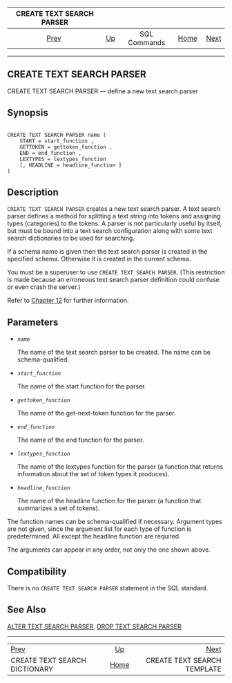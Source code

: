 <!--?xml version="1.0" encoding="UTF-8" standalone="no"?-->

|                       CREATE TEXT SEARCH PARSER                      |                                        |              |                                                       |                                                                  |
| :------------------------------------------------------------------: | :------------------------------------- | :----------: | ----------------------------------------------------: | ---------------------------------------------------------------: |
| [Prev](sql-createtsdictionary.html "CREATE TEXT SEARCH DICTIONARY")  | [Up](sql-commands.html "SQL Commands") | SQL Commands | [Home](index.html "PostgreSQL 17devel Documentation") |  [Next](sql-createtstemplate.html "CREATE TEXT SEARCH TEMPLATE") |

***

## CREATE TEXT SEARCH PARSER

CREATE TEXT SEARCH PARSER — define a new text search parser

## Synopsis

```

CREATE TEXT SEARCH PARSER name (
    START = start_function ,
    GETTOKEN = gettoken_function ,
    END = end_function ,
    LEXTYPES = lextypes_function
    [, HEADLINE = headline_function ]
)
```

## Description

`CREATE TEXT SEARCH PARSER` creates a new text search parser. A text search parser defines a method for splitting a text string into tokens and assigning types (categories) to the tokens. A parser is not particularly useful by itself, but must be bound into a text search configuration along with some text search dictionaries to be used for searching.

If a schema name is given then the text search parser is created in the specified schema. Otherwise it is created in the current schema.

You must be a superuser to use `CREATE TEXT SEARCH PARSER`. (This restriction is made because an erroneous text search parser definition could confuse or even crash the server.)

Refer to [Chapter 12](textsearch.html "Chapter 12. Full Text Search") for further information.

## Parameters

* *`name`*

    The name of the text search parser to be created. The name can be schema-qualified.

* *`start_function`*

    The name of the start function for the parser.

* *`gettoken_function`*

    The name of the get-next-token function for the parser.

* *`end_function`*

    The name of the end function for the parser.

* *`lextypes_function`*

    The name of the lextypes function for the parser (a function that returns information about the set of token types it produces).

* *`headline_function`*

    The name of the headline function for the parser (a function that summarizes a set of tokens).

The function names can be schema-qualified if necessary. Argument types are not given, since the argument list for each type of function is predetermined. All except the headline function are required.

The arguments can appear in any order, not only the one shown above.

## Compatibility

There is no `CREATE TEXT SEARCH PARSER` statement in the SQL standard.

## See Also

[ALTER TEXT SEARCH PARSER](sql-altertsparser.html "ALTER TEXT SEARCH PARSER"), [DROP TEXT SEARCH PARSER](sql-droptsparser.html "DROP TEXT SEARCH PARSER")

***

|                                                                      |                                                       |                                                                  |
| :------------------------------------------------------------------- | :---------------------------------------------------: | ---------------------------------------------------------------: |
| [Prev](sql-createtsdictionary.html "CREATE TEXT SEARCH DICTIONARY")  |         [Up](sql-commands.html "SQL Commands")        |  [Next](sql-createtstemplate.html "CREATE TEXT SEARCH TEMPLATE") |
| CREATE TEXT SEARCH DICTIONARY                                        | [Home](index.html "PostgreSQL 17devel Documentation") |                                      CREATE TEXT SEARCH TEMPLATE |

